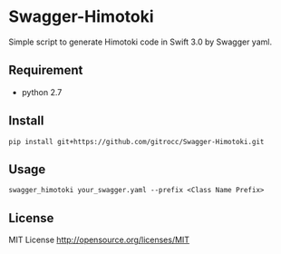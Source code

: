 # Swagger-Himotoki
Simple script to generate Himotoki code in Swift 3.0 by Swagger yaml.


## Requirement
* python 2.7

## Install
```
pip install git+https://github.com/gitrocc/Swagger-Himotoki.git
```

## Usage
```
swagger_himotoki your_swagger.yaml --prefix <Class Name Prefix>
```

## License

MIT License http://opensource.org/licenses/MIT

